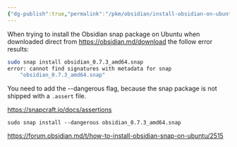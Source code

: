 ```yaml
---
{"dg-publish":true,"permalink":"/pkm/obsidian/install-obsidian-on-ubuntu-22-04/"}
---
```



When trying to install the Obsidian snap package on Ubuntu when downloaded direct from https://obsidian.md/download the follow error results:

``` bash
sudo snap install obsidian_0.7.3_amd64.snap 
error: cannot find signatures with metadata for snap 
    "obsidian_0.7.3_amd64.snap"
```

You need to add the --dangerous flag, because the snap package is not shipped with a `.assert` file.

https://snapcraft.io/docs/assertions

```
sudo snap install --dangerous obsidian_0.7.3_amd64.snap
```

https://forum.obsidian.md/t/how-to-install-obsidian-snap-on-ubuntu/2515
